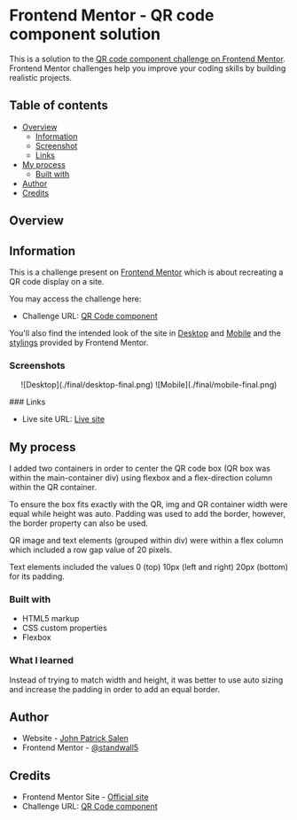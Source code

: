 # Frontend Mentor - QR code component solution

This is a solution to the [QR code component challenge on Frontend Mentor](https://www.frontendmentor.io/challenges/qr-code-component-iux_sIO_H). Frontend Mentor challenges help you improve your coding skills by building realistic projects. 

## Table of contents

- [Overview](#overview)
  - [Information](#information)
  - [Screenshot](#screenshot)
  - [Links](#links)
- [My process](#my-process)
  - [Built with](#built-with)
- [Author](#author)
- [Credits](#credits)

## Overview

## Information

This is a challenge present on [Frontend Mentor](https://www.frontendmentor.io) which is about recreating a QR code display on a site.

You may access the challenge here:
- Challenge URL: [QR Code component](https://www.frontendmentor.io/challenges/qr-code-component-iux_sIO_H)

You'll also find the intended look of the site in [Desktop](./design/desktop-design.jpg) and [Mobile](./design/mobile-design.jpg) and the [stylings](./style-guide.md) provided by Frontend Mentor.

### Screenshots
<p align=center>
![Desktop](./final/desktop-final.png) 
![Mobile](./final/mobile-final.png)
</p>
### Links

- Live site URL: [Live site](https://standwall5.github.io/qrcodesite)

## My process

I added two containers in order to center the QR code box (QR box was within the main-container div) using flexbox and a flex-direction column within the QR container. 

To ensure the box fits exactly with the QR, img and QR container width were equal while height was auto. Padding was used to add the border, however, the border property can also be used. 

QR image and text elements (grouped within div) were within a flex column which included a row gap value of 20 pixels.

Text elements included the values 0 (top) 10px (left and right) 20px (bottom) for its padding.

### Built with

- HTML5 markup
- CSS custom properties
- Flexbox

### What I learned

Instead of trying to match width and height, it was better to use auto sizing and increase the padding in order to add an equal border.

## Author

- Website - [John Patrick Salen](https://standwall5.github.io/)
- Frontend Mentor - [@standwall5](https://www.frontendmentor.io/profile/standwall5)

## Credits

- Frontend Mentor Site - [Official site](https://www.frontendmentor.io)
- Challenge URL: [QR Code component](https://www.frontendmentor.io/challenges/qr-code-component-iux_sIO_H)
